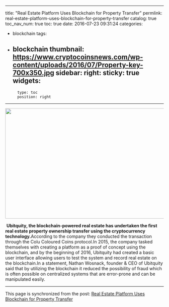 
---
title: "Real Estate Platform Uses Blockchain for Property Transfer"
permlink: real-estate-platform-uses-blockchain-for-property-transfer
catalog: true
toc_nav_num: true
toc: true
date: 2016-07-23 09:31:24
categories:
- blockchain
tags:
- blockchain
thumbnail: https://www.cryptocoinsnews.com/wp-content/uploads/2016/07/Property-key-700x350.jpg
sidebar:
    right:
        sticky: true
widgets:
    -
        type: toc
        position: right
---


<html>
<p><img src="https://www.cryptocoinsnews.com/wp-content/uploads/2016/07/Property-key-700x350.jpg" width="700" height="350"/></p>
<p>&nbsp;<strong>Ubitquity, the blockchain-powered real estate has undertaken the first real estate property ownership transfer using the cryptocurrency technology.</strong>According to the company they conducted the transaction through the Colu Coloured Coins protocol.In 2015, the company tasked themselves with creating a platform as a proof of concept using the blockchain, and by the beginning of 2016, Ubitquity had created a basic user interface allowing users to test the system and record real estate on the blockchain.In a statement, Nathan Wosnack, founder &amp; CEO of Ubitquity said that by utilizing the blockchain it reduced the possibility of fraud which is often possible on centralized systems that are error-prone and can be manipulated easily.&nbsp;</p>
</html>

- - -

This page is synchronized from the post: [Real Estate Platform Uses Blockchain for Property Transfer](https://steemit.com/@lemooljiang/real-estate-platform-uses-blockchain-for-property-transfer)
